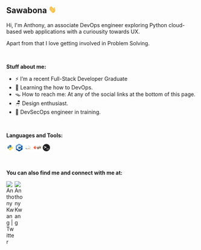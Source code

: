 
## Sawabona <img src="https://raw.githubusercontent.com/ABSphreak/ABSphreak/master/gifs/Hi.gif" width="20px" height="20px"/>


Hi, I'm Anthony, an associate DevOps engineer exploring Python cloud-based web applications with a curiousity towards UX.

Apart from that I love getting involved in Problem Solving.

<br/>

**Stuff about me:**

- ⚡️ I’m a recent Full-Stack Developer Graduate
- 🗿 Learning the how to DevOps.
- 🪤 How to reach me: At any of the social links at the bottom of this page.
- 🪑 Design enthusiast.
- 🎱 DevSecOps engineer in training.

<br />

**Languages and Tools:**


<code><img height="20" src="https://raw.githubusercontent.com/github/explore/80688e429a7d4ef2fca1e82350fe8e3517d3494d/topics/python/python.png"></code>
<code><img height="20" src="https://raw.githubusercontent.com/github/explore/80688e429a7d4ef2fca1e82350fe8e3517d3494d/topics/cpp/cpp.png"></code>
<code><img height="20" src="https://raw.githubusercontent.com/github/explore/80688e429a7d4ef2fca1e82350fe8e3517d3494d/topics/mysql/mysql.png"></code>
<code><img height="20" src="https://raw.githubusercontent.com/github/explore/80688e429a7d4ef2fca1e82350fe8e3517d3494d/topics/git/git.png"></code>
<code><img height="20" src="https://raw.githubusercontent.com/github/explore/80688e429a7d4ef2fca1e82350fe8e3517d3494d/topics/terminal/terminal.png"></code>

<br />

**You can also find me and connect with me at:**

<a href="https://twitter.com/anthonykwang">
<img align="left" alt="Anthony Kwang | Twitter" width="22px" src="https://img.icons8.com/color/48/000000/twitter--v2.png" />
</a>
<a href="www.linkedin.com/in/anthonykwang">
<img align="left" alt="Anthony Kwang" width="22px" src="https://img.icons8.com/fluent/48/000000/linkedin.png" />
</a>


